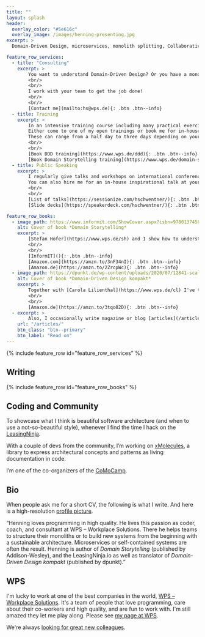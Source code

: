 ```yaml
---
title: ""
layout: splash
header:
  overlay_color: "#5e616c"
  overlay_image: /images/henning-presenting.jpg
excerpt: >
  Domain-Driven Design, microservices, monolith splitting, Collaborative Modeling, software architecture, and programming in general

feature_row_services:
  - title: "Consulting"
    excerpt: >
        You want to understand Domain-Driven Design? Or you have a monolith/big ball of mud/legacy software you want to split? Or you're building software from scratch and don't know how?
        <br/>
        <br/>
        I work with your team to get the job done!
        <br/>
        <br/>
        [Contact me](mailto:hs@wps.de){: .btn .btn--info}
  - title: Training
    excerpt: >
        In an intensive training course including many practical exercises I teach DDD and Domain Storytelling.
        Either come to one of my open trainings or book me for in-house trainings at your company.
        These can range from a half day to three days depending on your needs.
        <br/>
        <br/>
        [Book DDD training](https://www.wps.de/ddd){: .btn .btn--info}
        [Book Domain Storytelling training](https://www.wps.de/domain-storytelling){: .btn .btn--info}
  - title: Public Speaking
    excerpt: >
        I regularly give talks and workshops on international conferences.
        You can also hire me for an in-house inspirational talk at your company.
        <br/>
        <br/>
        [List of talks](https://sessionize.com/hschwentner/){: .btn .btn--info}
        [Slide decks](https://speakerdeck.com/hschwentner/){: .btn .btn--info}

feature_row_books:
  - image_path: https://www.informit.com/ShowCover.aspx?isbn=9780137458912
    alt: Cover of book *Domain Storytelling*
    excerpt: >
        [Stefan Hofer](https://www.wps.de/sh) and I show how to understand your users by drawing pictures. If you buy using these links, I’ll get a small cut:
        <br/>
        <br/>
        [InformIT](){: .btn .btn--info}
        [Amazon.com](https://amzn.to/3nF34nI){: .btn .btn--info}
        [Amazon.de](https://amzn.to/2ZrcpWc){: .btn .btn--info}
  - image_path: https://dpunkt.de/wp-content/uploads/2020/07/12841-scaled.jpg
    alt: Cover of book *Domain-Driven Design kompakt*
    excerpt: >
        Together with [Carola Lilienthal](https://www.wps.de/cl) I've translated [Vaughn Vernon](https://vaughnvernon.com)'s *Domain-Driven Design Distilled* into German.
        <br/>
        <br/>
        [Amazon.de](https://amzn.to/3tqo82D){: .btn .btn--info}
  - excerpt: >
        Also, I occasionally write magazine or blog [articles](/articles).
    url: "/articles/"
    btn_class: "btn--primary"
    btn_label: "Read on"
---
```


{% include feature_row id="feature_row_services" %}

## Writing

{% include feature_row id="feature_row_books" %}

## Coding and Community

To showcase what I think is beautiful software architecture (and when to use a not-so-beautiful style), whenever I find the time I hack on the [LeasingNinja](https://leasingninja.io).

With a couple of devs from the community, I’m working on [xMolecules](https://xmolecules.org), a library to express architectural concepts and patterns as living documentation in code.

I’m one of the co-organizers of the [CoMoCamp](https://comocamp.org).

## Bio

When people ask me for a short CV, the following is what I write. And here is a high-resolution [profile picture](images/HenningSchwentner251.jpg).

“Henning loves programming in high quality. He lives this passion as coder, coach, and consultant at WPS – Workplace Solutions. There he helps teams to structure their monoliths or to build new systems from the beginning with a sustainable architecture. Microservices or self-contained systems are often the result. Henning is author of *Domain Storytelling* (published by Addison-Wesley), and the LeasingNinja.io as well as translator of *Domain-Driven Design kompakt* (published by dpunkt).”

## WPS

I'm lucky to work at one of the best companies in the world, [WPS – Workplace Solutions](https://wps.de).
It's a team of people that love programming, care about their co-workers and high quality, and are fun to work with.
I'm still amazed they let me play along.
Please see [my page at WPS](https://www.wps.de/hs).

We're always [looking for great new colleagues](https://www.wps.de/jobs).
